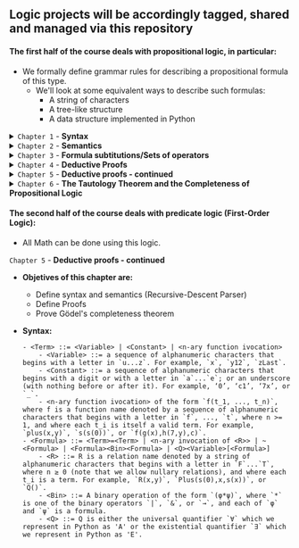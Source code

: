 ## **Logic projects will be accordingly tagged, shared and managed via this repository**

#### The first half of the course deals with propositional logic, in particular:
- We formally define grammar rules for describing a propositional formula of this type.
    - We'll look at some equivalent ways to describe such formulas:
        * A string of characters
        * A tree-like structure
        * A data structure implemented in Python

<details>
<summary><code>Chapter 1</code> - <b>Syntax</b></summary>

- `Propositional Formula` - defined recursively by the atomic propositions represented by `p` to `z` (possibly followed by any amount of digits), `T`, `F`, such that if `φ` and `ψ` are valid propositional formulas then so are:

    - (`φ | ψ`)
    - (`φ -> ψ`)
    - (`φ & ψ`)
    - `~φ`

    **Note:** The existence or non-existence of parentheses is obligatory.

- `Recursive-Descent Parsing` - a way to parse various context-free languages including ours in this course. The idea behind this parser is that it dictates the suitable unique way of reading the rest of the formula according to the current token (`T`, `F`, `(`, `)`, `~`, `&`, `|`, `p`, `q76`).
    - In general, given this formula:
        - `(φ • ψ)`
    - We recursively read it this way: upon encountering the open parenthesis `(`, we know this would be followed by formula `φ` (**the recursive aspect**), binary operator `•`, formula `ψ`, closing parenthesis `)`.
    - In order for us to create a recursive descent parser, we first have to describe our logic's grammar. We'll define our syntax using a context-free grammar:
        ```
        Formula ::= (Formula BinaryOp Formula) | UnaryOp Formula | Constant | Var   ---   **Lowest precedence**
        BinaryOp ::= (Formula&Formula) | (Formula&Formula) | (Formula->Formula)
        UnaryOp ::= ~Var | ~Constant | ~Formula
        Constant ::= T | F
        Var ::= [p-z]+[0-9]*   ---   **Highest precedence**
        ```
    **Note:** In my RD-parser I didn't use a `lexer` (as a separate entity) in order to classify the tokens and iterating over them. There would be at least 2 advantages of doing that:

    - A `lexer` separates the input into tokens which carry additional information: the token type and the exact position of the token in the input string. We can use this position information to generate detailed error messages. This is time saved for the future users of the parser.
    - We could use Python's own `lexer` and filter the stream of tokens, thus using an extremely robust `lexer` (`tokenizer.tokenize` and `io.BytesIO`).</details>

<details>
<summary><code>Chapter 2</code> - <b>Semantics</b></summary>

- `Model` - We define it as a function taking a set of atomic propositions to {True, False} (aka `T` and `F` in our syntax). Put simply, it's a set of propositions.
    - The **value of a proposition** in a Model is defined recursively:
        - **Base case** - `T`, `F` gets the value of `True` and `False` respectively.
        - **The recursion step** - inspect the type of the token we're dealing with such that:
            - If `φ` is a variable, we apply the Model function (`M`) on it, resulting in its value.
            - If `φ=~ψ`, then `φ` is `True` iff `M(ψ)` is `False`(which is in its turn determined by the former case).
            - If `(φ = ε • ψ)`, then `φ`'s value is `True` iff the value of (either/both - `|`/`&` respectively) `ε` or/and (respectively) `ψ` is `True` in `M`.
            - If `(φ = ψ -> ε)`, then `φ`'s value is `True` if either `φ` (in `M`) `False` or if the value of `ε` (in `M`) is `True`.
    - `Tautology` - A formula that in every model evaluates to `True` (The rightmost column in its truth table is `True`).
    - `Contradiction` - The negation of a tautology. That is, a formula that evaluates to `False` in every model (The rightmost column in its truth table is `False`).
    - `Satisfiability` - A formula that evaluates to `True` in some model (The rightmost column in its truth table contains a cell of `True`). That is, a satisfiable formula is not a contradiction.
- `DNF`/`CNF` - Ways to express a proposition out of its truth table (Discrete Math). Using a `DNF` we look at the `True` values for the formula, "forcing" its respective model to evaluate to `True` upon `&`'ing its variables, then `|`ing all these models, resulting in a possible proposition representing the formula.
- `NP` and `Reduction` - Every `NP` problem is reducible to `SAT` (which is `NP-Complete` as you may recall). In particular, the `3-Coloring` problem is reducible to `SAT` using the vertices as the proposition's literals.</details>

<details>
<summary><code>Chapter 3</code> - <b>Formula subtitutions/Sets of operators</b></summary>

- More operators - `XOR`, `Iff`, `Nand`, `Nor` (have been taught in `Nand2Tetris`).
    - **Note** - We're able to express any operator using either `Nor` or `Nand` (aka universal functions). Also, note that it's critic for computer architectures' considerations as it may allow them to product minimum amount of chips -> cheaper.
- `Subtitutions` - Converting formulas that use one set of operators to using another set of operators.
- `Complete set of oprerators` - A set of operators from which any other boolean function can be derived (that is, the same truth table).
    - For example, the set of operators `{&, |, ~}` is complete as we've proved in (chpater02, task-2.7).
        - **Conclusion** - Any set of operators that is able to derive these three operators is also complete (`Nand`, `Nor`).
    - **Ways of proving incompleteness of operator sets**:
        - **Incompleteness proof** - Showing that every boolean function over the said set of operators is preserving some property denoted by `P` (usually done by induction). Hence, we show that there is an operator that does not hold the `P`-preserveness (so the first set lacks at least one operator `->` isn't complete).
        - **Another way to refute set-completeness** - Showing that every boolean function using only the said set of operators is affine by showing that every subset of the operators is equivalent to `XOR` and `~`. Now, we know that the operator `&` is not affine, thus the affine set is not complete.
            - **Note:** - Each operator is affine if there exists an isomorphic matrix of the form Ax + b (in particular, any linear transformation is affine). Note that `<->` is affine as it can be expressed as a composition of affines (`Negation` of `XOR` which are both linear transformations.)
        - **Another way to refute set-completeness** - Showing that every boolean function using the said set of operators is *monotone* (Changing an input from `F` to `T` never changes the output from `T` to `F`). `~` is not monotone. hence is not in the set, and the set is incomplete.
</details>

<details>
<summary><code>Chapter 4</code> - <b>Deductive Proofs</b></summary>

- **Anatomy of a deductive proof** - Using syntactic inference rules `R` and a set of given assumptions, we infer conclusions out of the previous rules and conclusions.
    - *Inference rule* - List (of a non-negative length) consiting of formulas (i.e. represented by the `Formula` object) that function as assumptions, and a formula that is their conclusion.
    - *Soundness* - We say that a set `A` of formulas **entails** a formula `ψ` if every model that satisfies all the assumptions in `A` also satisfies `ψ`. We denote *A entails `ψ`* by `A ⊨ ψ`.
        - It may be also *trivially* sound, when there is no model that satisfies the set of assumptions at all (`A`).
    - *Specialization* - We may refer to inference rules as templates where their variable names serve as placeholders for any kind of formulas.
    - **The Soundness Theorem** (The glue between the syntactic and semantic proofs) - An inference rule is *sound* if its assumptions *entail* (every model satisying the assumptions so satifies the conclusion) its conclusion.
    - **The theorem** - An inference rule that is proven only using sound inference rules, is itself sound. Actually, it promises us that everything we have done so far (syntactic proofs) is not redundant, but does proves a conclusion is true.
        - *Sketch of Proof* - Assume by the way of contradiction that all the inference rules (previous lines in proof) are sound but there is a model that does not satisfy the required conclusion (i.e. the conclusion isn't sound). Hence, it implies that there is at least one previous line that is not sound, in contradiction to the assumption.
        - *Semantics of Specializaiton*  - A specialization of a sound inference rule (and for a proof of a sound inference rule) is itself sound. The proof goes the same (*I have discovered a truly marvelous proof of this, which this margin is too narrow to contain*).
</details>

<details>
<summary><code>Chapter 5</code> - <b>Deductive proofs - continued</b></summary>

- **Deduction Theorem** -
    - *Modus Ponens* - Given that `p` and `p->q` hold, we can deduce `q`.
        - First direction - We can use *MP* in order to turn axiomatic-like inference rules (`{} ⊨ φ->ψ`) to a regular proof (`{φ}->ψ`) using only the *Modus Ponens* rule. 
        - Second direction - if `{φ}->ψ` then `{} ⊨ φ->ψ`. More generally, for any set of additional assumptions `A`, if `A∪{φ} ⊨ ψ` then `A ⊨ φ->ψ`.
- **Proofs by way of contradiction** - To prove that `φ` holds, we assume by contradiction that its negation holds, resulting in a contradiction. Hence, `φ` does hold.
    - *Inconsistent set of formulas* - Let *R* be a set of *MP*, *I0*, *I2* inference rules as all as possily other assumptionless inference rules, then *A* is said to be incosistent with respect to *R* (that is, it may lead to a contradiction), if one of the following equivalent conditions hold:
        - The formula `~(p→p)` is provable (via *R*) from the assumptions *A*.
        - The negation of some axiom (assumptionless inference rule from *R*) is provable from the assumptions *A*.
        - There exists some formula `φ` such that both `φ` and `~φ` are provable from the assumptions *A*.
        - **Every** formula `ψ` is provable from the assumptions *A*.
        - The negation of every axiom (assumptionless inference rule from *R*) is provable from the assumptions *A*.
            - **Note** - This definition is definitely syntactical and not semantical - we only look for a possible analytical proof.
    - *Contradiciton* - We expect to get a syntactic contradiction rather than a semantic one.
    - *Soundness of Proofs by Way of Contradiction* - Let *R* be a set of inference
rules that includes *MP*, *I1*, *D*, and *N*, and may additionally include only inference rules with no assumptions. Let *A* be an arbitrary set of formulas, and let `φ` be an additional formula. Then `A ∪ {~φ}` is inconsistent with respect to *R* if any only if `A |- φ` (with respect to *R*).
</details>

<details>
<summary><code>Chapter 6</code> - <b>The Tautology Theorem and the Completeness of Propositional Logic</b></summary>

- Here we'll prove that *every sound inference rule is provable by our logic system (Hilbert's system)*, which is described below. First, we fix our logic system to contain the following:
    - **Logical Operators** - `->` and `~` (*Imply* and *Negate* respectively).
        - *Note* - We've proved these two are universal operators (Chapter03).
    - **Axiomatic System** (*Hilbert's System*) - *MP*, *N*, *D*, *I1* are the basic inference rules from which we'll prove anything in our logic system. There are several axioms, *I0*, *I2*, *NN*, *NI*, *R*, which can be derived by our basic rules, and we might show that by the lemma proof (The last optional task in this chapter suggests us to prove it using `is_sound_reference`).
        - *MP* - Assumptions: `p`, `(p→q)`; Conclusion: `q`
        - *N* - `((~q→~p)→(p→q))`
        - *D* - `((p→(q→r))→((p→q)→(p→r)))`
        - *I1* - `(q→(p→q))`
        - *I0* - `(p→p)`
        - *I2* - `(~p→(p→q))`
        - *NN* - `(p→~~p)`
        - *NI* - `(p→(~q→~(p→q)))`
        - *R* - `((q→p)→((~q→p)→p))`
- *Formula Capturing Assignment* - Given an assignment of a Boolean value b to a variable name `x`, the formula that *captures* this assignment is the formula `x` if b is *True* and is the formula `~x` if `b` is *False*.
    - **Note** - This definition achieves a transformation from a semantic world of models to the syntactic world of formulas.
    - *Lemma for Tautology Theorem* - Let `φ` be a formula that only uses the operators `→` and `~`. If `φ` evaluates to *True* in a given model *M*, then `φ` is provable via *H* from the set of formulas that captures *M*. If `φ` evaluates to *False* in *M*, then `~φ` is provable via *H* from the set of formulas that captures *M*.
    - **The Tautology Theorem** - Every tautology is provable from no assumptions via *H*. Thus, for any formula `φ` it is the case that `|= φ` if and only if *|-H* (entails with respect to *H* - Hilbert's axiomatic system) `φ`.

    #### **The completeness theorem for finite sets of formulas**
    - *Contextual reminder* - The *Tautuology Theorem* stated that any formula which is *True* under every model, is also provable by *H*. Now, the **Completeness Theorem for Finite Sets: “Provability” Version** states that For any finite set of formulas *A* and any formula `φ`, it is the case that *A* `|= φ` if and only if *A* `⊢ φ` (under *H*).
    - **Another version: The Completeness Theorem for Finite Sets: “Consistency” Version)** 
        - A finite set of formulas has a model if and only if it is consistent with respect to *H*. - The Completeness Theorem as we've just proved, states that if *A* `⊨ φ` then *A* `⊢ φ`. If we look at a special case of that, where `φ` is `¬(p->p)` (that is, a negation of an axiom - contradiction), then we know there is no model under which *A* is satisfied. Becuse, if there were such a model, then we would get that an axiom does not hold under some model -> which contradicts it being a tautology. Hence, we can say that *A* is *Incosistent* as it has no model (**A consistent set of formulas has a model**). *Elaboration on Incosistency* - An incosistent set can prove contradictions. Moreover, out of an incosistent set every formula can be derived.
        - **Conclusion** - If *S* is a cosistent set, it has a model (under which each of its formulas gets a *True* value).
    - **Note** - `x ⊨ y` means x proves (syntactically entails) y; `x ⊨ y` means x models (semantically entails) y.
    </details>


#### The second half of the course deals with predicate logic (First-Order Logic):
- All Math can be done using this logic.

<summary><code>Chapter 5</code> - <b>Deductive proofs - continued</b></summary>



- **Objetives of this chapter are:**
    - Define syntax and semantics (Recursive-Descent Parser)
    - Define Proofs
    - Prove Gödel's completeness theorem

- **Syntax:**
    ```
    - <Term> ::= <Variable> | <Constant> | <n-ary function ivocation>
        - <Variable> ::= a sequence of alphanumeric characters that begins with a letter in `u...z`. For example, `x`, `y12`, `zLast`.
        - <Constant> ::= a sequence of alphanumeric characters that begins with a digit or with a letter in `a`...`e`; or an underscore (with nothing before or after it). For example, ‘0’, ‘c1’, ‘7x’, or `_`.
        - <n-ary function ivocation> of the form `f(t_1, ..., t_n)`, where f is a function name denoted by a sequence of alphanumeric characters that begins with a letter in `f`, ..., `t`, where n >= 1, and where each t_i is itself a valid term. For example, `plus(x,y)`, `s(s(0))`, or `f(g(x),h(7,y),c)`.
    - <Formula> ::= <Term>=<Term> | <n-ary invocation of <R>> | ~<Formula> | <Formula><Bin><Formula> | <Q><Variable>[<Formula>]
        - <R> ::= R is a relation name denoted by a string of alphanumeric characters that begins with a letter in `F`...`T`, where n ≥ 0 (note that we allow nullary relations), and where each t_i is a term. For example, `R(x,y)`, `Plus(s(0),x,s(x))`, or `Q()`.
        - <Bin> ::= A binary operation of the form `(φ*ψ)`, where `*` is one of the binary operators `|`, `&`, or `→`, and each of `φ` and `ψ` is a formula.
        - <Q> ::= Q is either the universal quantifier `∀` which we represent in Python as 'A' or the existential quantifier `∃` which we represent in Python as 'E'.
    ```
</details>